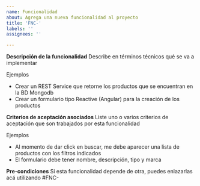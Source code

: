 ```yaml
---
name: Funcionalidad
about: Agrega una nueva funcionalidad al proyecto
title: 'FNC-'
labels: ''
assignees: ''

---
```


**Descripción de la funcionalidad**
Describe en términos técnicos qué se va a implementar

Ejemplos

- Crear un REST Service que retorne los productos que se encuentran en la BD Mongodb
- Crear un formulario tipo Reactive (Angular) para la creación de los productos

**Criterios de aceptación asociados**
Liste uno o varios criterios de aceptación que son trabajados por esta funcionalidad

Ejemplos

- Al momento de dar click en buscar, me debe aparecer una lista de productos con los filtros indicados
- El formulario debe tener nombre, descripción, tipo y marca

**Pre-condiciones**
Si esta funcionalidad depende de otra, puedes enlazarlas acá utilizando #FNC-  
